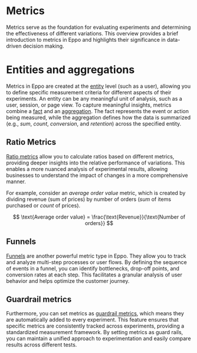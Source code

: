 # Metrics

Metrics serve as the foundation for evaluating experiments and determining the effectiveness of different variations. This overview provides a brief introduction to metrics in Eppo and highlights their significance in data-driven decision making.

# Entities and aggregations

Metrics in Eppo are created at the [entity](/data-management/entities) level (such as a user), allowing you to define specific measurement criteria for different aspects of their experiments. An entity can be any meaningful unit of analysis, such as a user, session, or page view. To capture meaningful insights, metrics combine a [fact](/data-management/definitions/fact-sql) and an [aggregation](/data-management/metrics/create-metric#metric-aggregation-types). The fact represents the event or action being measured, while the aggregation defines how the data is summarized (e.g., _sum_, _count_, _conversion_, and _retention_) across the specified entity.

## Ratio Metrics

[Ratio metrics](/data-management/metrics/ratio-metric) allow you to calculate ratios based on different metrics, providing deeper insights into the relative performance of variations.
This enables a more nuanced analysis of experimental results, allowing businesses to understand the impact of changes in a more comprehensive manner.

For example, consider an _average order value_ metric, which is created by dividing revenue (sum of prices) by number of orders (_sum_ of items purchased or _count_ of prices).

$$
\text{Average order value} = \frac{\text{Revenue}}{\text{Number of orders}}
$$

## Funnels

[Funnels](/data-management/metrics/funnel-metric) are another powerful metric type in Eppo. They allow you to track and analyze multi-step processes or user flows. By defining the sequence of events in a funnel, you can identify bottlenecks, drop-off points, and conversion rates at each step. This facilitates a granular analysis of user behavior and helps optimize the customer journey.

## Guardrail metrics

Furthermore, you can set metrics as [guardrail metrics](/data-management/metrics/guardrails), which means they are automatically added to every experiment. This feature ensures that specific metrics are consistently tracked across experiments, providing a standardized measurement framework. By setting metrics as guard rails, you can maintain a unified approach to experimentation and easily compare results across different tests.
